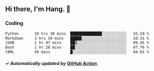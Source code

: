 ## Hi there, I'm Hang. 👋

### Coding

<!--START_SECTION:waka-->

```txt
Python       10 hrs 30 mins  ██████████████░░░░░░░░░░░   55.59 %
Markdown     3 hrs 50 mins   █████░░░░░░░░░░░░░░░░░░░░   20.31 %
JSON         1 hr 47 mins    ██▒░░░░░░░░░░░░░░░░░░░░░░   09.45 %
Bash         1 hr 28 mins    ██░░░░░░░░░░░░░░░░░░░░░░░   07.76 %
YAML         45 mins         █░░░░░░░░░░░░░░░░░░░░░░░░   04.03 %
```

<!--END_SECTION:waka-->

##### ✓ Automatically updated by [GitHub Action](https://github.com/huhuhang/huhuhang/actions).
